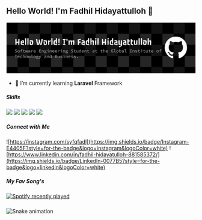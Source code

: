 ## Hello World! I'm Fadhil Hidayattulloh 👋

![Fadhil Hidayattulloh](img/github-header.png)

<!--
**syafiqfadhil/syafiqfadhil** is a ✨ _special_ ✨ repository because its `README.md` (this file) appears on your GitHub profile.

Here are some ideas to get you started:

- 🔭 I’m currently working on ...
- 🌱 I’m currently learning ...
- 👯 I’m looking to collaborate on ...
- 🤔 I’m looking for help with ...
- 💬 Ask me about ...
- 📫 How to reach me: ...
- 😄 Pronouns: ...
- ⚡ Fun fact: ...
-->

- 🌱 I’m currently learning **Laravel** Framework

##### Skills

<img src="https://img.shields.io/badge/HTML5-E34F26?style=for-the-badge&logo=html5&logoColor=white" />
<img src="https://img.shields.io/badge/CSS3-1572B6?style=for-the-badge&logo=css3&logoColor=white" />
<img src="https://img.shields.io/badge/JavaScript-323330?style=for-the-badge&logo=javascript&logoColor=F7DF1E" />
<img src="https://img.shields.io/badge/PHP-777BB4?style=for-the-badge&logo=php&logoColor=white" />
<img src="https://img.shields.io/badge/Bootstrap-563D7C?style=for-the-badge&logo=bootstrap&logoColor=white">


##### Connect with Me
![https://instagram.com/syfqfadl](https://img.shields.io/badge/Instagram-E4405F?style=for-the-badge&logo=instagram&logoColor=white) ![https://www.linkedin.com/in/fadhil-hidayatulloh-881585372/](https://img.shields.io/badge/LinkedIn-0077B5?style=for-the-badge&logo=linkedin&logoColor=white)

##### My Fav Song's
<div align="left">
  <a href="https://open.spotify.com/user/31wudzv7tih57b7355falkh36qdq">
    <img src="https://spotify-recently-played-readme.vercel.app/api?user=31wudzv7tih57b7355falkh36qdq&count=5&unique=true" alt="Spotify recently played"  />
  </a>
</div>

###

<img src="https://raw.githubusercontent.com/syafiqfadhil/syafiqfadhil/output/snake.svg" alt="Snake animation" />

###